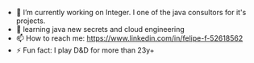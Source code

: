 - 🔭 I’m currently working on Integer. I one of the java consultors for it's projects.
- 🌱 learning java new secrets and cloud engineering
- 📫 How to reach me: https://www.linkedin.com/in/felipe-f-52618562
- ⚡ Fun fact: I play D&D for more than 23y+

